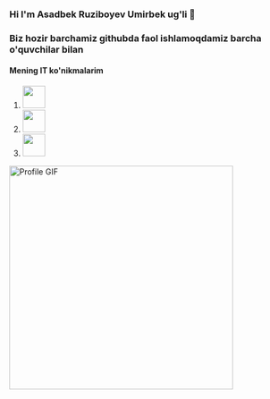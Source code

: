 ### Hi I'm Asadbek Ruziboyev Umirbek ug'li 👋

<h3>Biz hozir barchamiz githubda faol ishlamoqdamiz barcha o'quvchilar bilan</h3>
<h4>
  Mening IT ko'nikmalarim
</h4>
<ol>
  
  <li>
      <img src="https://cdn.jsdelivr.net/npm/simple-icons@v11/icons/html5.svg" width="40" height="40"/>
  </li>
  <li>
    <img src="https://cdn.jsdelivr.net/npm/simple-icons@v11/icons/css3.svg" width="40" height="40"/>
  </li>
  <li>
    <img src="https://cdn.jsdelivr.net/npm/simple-icons@v11/icons/javascript.svg" width="40" height="40"/>
  </li>
  
</ol>

<img src="https://media.giphy.com/media/xT0xeJpnrWC4XWblEk/giphy.gif" width="400" alt="Profile GIF">


<!--
**asadbek11211/asadbek11211** is a ✨ _special_ ✨ repository because its `README.md` (this file) appears on your GitHub profile.

Here are some ideas to get you started:

- 🔭 I’m currently working on ...
- 🌱 I’m currently learning ...
- 👯 I’m looking to collaborate on ...
- 🤔 I’m looking for help with ...
- 💬 Ask me about ...
- 📫 How to reach me: ...
- 😄 Pronouns: ...
- ⚡ Fun fact: ...
-->
